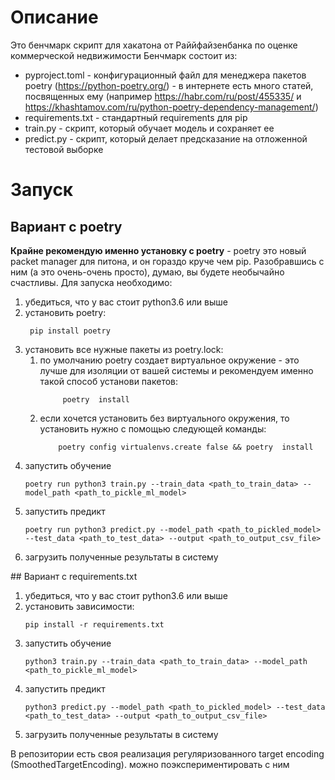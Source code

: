 # Описание
Это бенчмарк скрипт для хакатона от Раййфайзенбанка по оценке коммерческой недвижимости
Бенчмарк состоит из:
* pyproject.toml - конфигурационный файл для менеджера пакетов poetry (https://python-poetry.org/) - в интернете есть много статей, посвященных ему (например https://habr.com/ru/post/455335/ и https://khashtamov.com/ru/python-poetry-dependency-management/)
* requirements.txt - стандартный requirements для pip
* train.py - скрипт, который обучает модель и сохраняет ее
* predict.py - скрипт, который делает предсказание на отложенной тестовой выборке

# Запуск
## Вариант с poetry
**Крайне рекомендую именно установку с poetry** - poetry это новый packet manager для питона, и он гораздо круче чем pip. Разобравшись с ним (а это очень-очень просто), думаю, вы будете необычайно счастливы.
Для запуска необходимо:
<ol>
    <li> убедиться, что у вас стоит python3.6 или выше </li>
    <li> установить poetry:

     pip install poetry 
</li>
    <li> установить все нужные пакеты из poetry.lock:
    <ol>
        <li> по умолчанию poetry создает виртуальное окружение - это лучше для изоляции от вашей системы и рекомендуем именно такой способ установи пакетов:
            
         poetry  install  
</li>
        <li> если хочется установить без виртуального окружения, то установить нужно с помощью следующей команды:
            
        poetry config virtualenvs.create false && poetry  install
</li>
    </ol> 
    </li>
    <li> запустить обучение

    poetry run python3 train.py --train_data <path_to_train_data> --model_path <path_to_pickle_ml_model>
</li>
    <li> запустить предикт

    poetry run python3 predict.py --model_path <path_to_pickled_model> --test_data <path_to_test_data> --output <path_to_output_csv_file>
</li>
    <li> загрузить полученные результаты в систему </li>
</ol>
## Вариант с requirements.txt
<ol>
    <li> убедиться, что у вас стоит python3.6 или выше </li>
    <li> установить зависимости:
    
    pip install -r requirements.txt 
</li>
    <li> запустить обучение

    python3 train.py --train_data <path_to_train_data> --model_path <path_to_pickle_ml_model>
</li>
    <li> запустить предикт
    
    python3 predict.py --model_path <path_to_pickled_model> --test_data <path_to_test_data> --output <path_to_output_csv_file>
</li>
    <li> загрузить полученные результаты в систему</li>
</ol>

В репозитории есть своя реализация регуляризованного target encoding (SmoothedTargetEncoding). можно поэкспериментировать с ним
